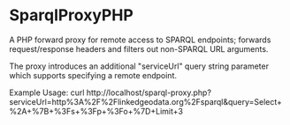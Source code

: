 SparqlProxyPHP
==============

A PHP forward proxy for remote access to SPARQL endpoints; forwards request/response headers and filters out non-SPARQL URL arguments.

The proxy introduces an additional "serviceUrl" query string parameter which supports specifying a remote endpoint.


Example Usage:
  curl http://localhost/sparql-proxy.php?serviceUrl=http%3A%2F%2Flinkedgeodata.org%2Fsparql&query=Select+%2A+%7B+%3Fs+%3Fp+%3Fo+%7D+Limit+3


